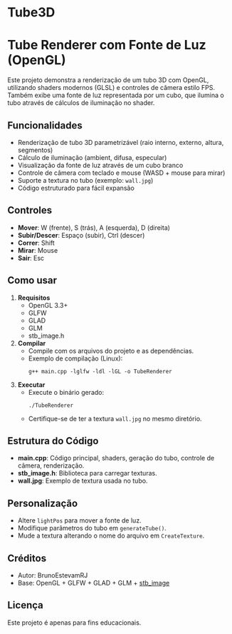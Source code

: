 # Tube3D

# Tube Renderer com Fonte de Luz (OpenGL)

Este projeto demonstra a renderização de um tubo 3D com OpenGL, utilizando shaders modernos (GLSL) e controles de câmera estilo FPS. Também exibe uma fonte de luz representada por um cubo, que ilumina o tubo através de cálculos de iluminação no shader.

## Funcionalidades

- Renderização de tubo 3D parametrizável (raio interno, externo, altura, segmentos)
- Cálculo de iluminação (ambient, difusa, especular)
- Visualização da fonte de luz através de um cubo branco
- Controle de câmera com teclado e mouse (WASD + mouse para mirar)
- Suporte a textura no tubo (exemplo: `wall.jpg`)
- Código estruturado para fácil expansão

## Controles

- **Mover**: W (frente), S (trás), A (esquerda), D (direita)
- **Subir/Descer**: Espaço (subir), Ctrl (descer)
- **Correr**: Shift
- **Mirar**: Mouse
- **Sair**: Esc

## Como usar

1. **Requisitos**
   - OpenGL 3.3+
   - GLFW
   - GLAD
   - GLM
   - stb_image.h
2. **Compilar**
   - Compile com os arquivos do projeto e as dependências.
   - Exemplo de compilação (Linux):
     ```
     g++ main.cpp -lglfw -ldl -lGL -o TubeRenderer
     ```
3. **Executar**
   - Execute o binário gerado:
     ```
     ./TubeRenderer
     ```
   - Certifique-se de ter a textura `wall.jpg` no mesmo diretório.

## Estrutura do Código

- **main.cpp**: Código principal, shaders, geração do tubo, controle de câmera, renderização.
- **stb_image.h**: Biblioteca para carregar texturas.
- **wall.jpg**: Exemplo de textura usada no tubo.

## Personalização

- Altere `lightPos` para mover a fonte de luz.
- Modifique parâmetros do tubo em `generateTube()`.
- Mude a textura alterando o nome do arquivo em `CreateTexture`.

## Créditos

- Autor: BrunoEstevamRJ
- Base: OpenGL + GLFW + GLAD + GLM + [stb_image](https://github.com/nothings/stb)

## Licença

Este projeto é apenas para fins educacionais.